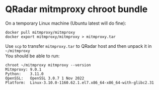 # QRadar mitmproxy chroot bundle

On a temporary Linux machine (Ubuntu latest will do fine):

    docker pull mitmproxy/mitmproxy
    docker export mitmproxy/mitmproxy > mitmproxy.tar

Use `scp` to transfer `mitmproxy.tar` to QRadar host and then unpack it in `~/mitmproxy`
\
You should be able to run:
```
chroot ~/mitmproxy mitmproxy --version
Mitmproxy: 9.0.1
Python:    3.11.0
OpenSSL:   OpenSSL 3.0.7 1 Nov 2022
Platform:  Linux-3.10.0-1160.62.1.el7.x86_64-x86_64-with-glibc2.31
```
